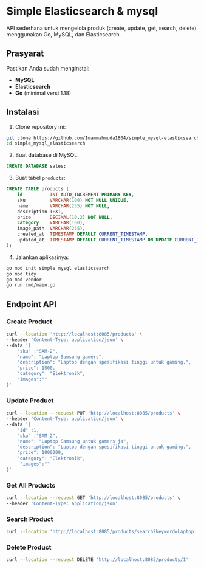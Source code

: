 # Simple Elasticsearch & mysql

API sederhana untuk mengelola produk (create, update, get, search, delete) menggunakan Go, MySQL, dan Elasticsearch.

## Prasyarat

Pastikan Anda sudah menginstal:

- **MySQL**
- **Elasticsearch**
- **Go** (minimal versi 1.18)

## Instalasi

1. Clone repository ini:
```bash
git clone https://github.com/Imammahmuda1804/simple_mysql-elasticsearch.git
cd simple_mysql_elasticsearch
```

2. Buat database di MySQL:
```sql
CREATE DATABASE sales;
```

3. Buat tabel `products`:
```sql
CREATE TABLE products (
    id          INT AUTO_INCREMENT PRIMARY KEY,
    sku         VARCHAR(100) NOT NULL UNIQUE,
    name        VARCHAR(255) NOT NULL,
    description TEXT,
    price       DECIMAL(10,2) NOT NULL,
    category    VARCHAR(100),
    image_path  VARCHAR(255),
    created_at  TIMESTAMP DEFAULT CURRENT_TIMESTAMP,
    updated_at  TIMESTAMP DEFAULT CURRENT_TIMESTAMP ON UPDATE CURRENT_TIMESTAMP
);
```

4. Jalankan aplikasinya:
```bash
go mod init simple_mysql_elasticsearch
go mod tidy
go mod vendor
go run cmd/main.go
```

## Endpoint API

### Create Product

```bash
curl --location 'http://localhost:8085/products' \
--header 'Content-Type: application/json' \
--data '{
    "sku" :"SAM-2",
    "name": "Laptop Samsung gamers",
    "description": "Laptop dengan spesifikasi tinggi untuk gaming.",
    "price": 1500,
    "category": "Elektronik",
    "images":""
}'
```

### Update Product

```bash
curl --location --request PUT 'http://localhost:8085/products' \
--header 'Content-Type: application/json' \
--data '{
    "id" :1,
    "sku" :"SAM-2",
    "name": "Laptop Samsung untuk gamers ja",
    "description": "Laptop dengan spesifikasi tinggi untuk gaming.",
    "price": 1000000,
    "category": "Elektronik",
     "images":""
}'
```

### Get All Products

```bash
curl --location --request GET 'http://localhost:8085/products' \
--header 'Content-Type: application/json'
```

### Search Product

```bash
curl --location 'http://localhost:8085/products/search?keyword=laptop'
```

### Delete Product

```bash
curl --location --request DELETE 'http://localhost:8085/products/1'
```

